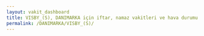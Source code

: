 ```yaml
---
layout: vakit_dashboard
title: VISBY_(S), DANIMARKA için iftar, namaz vakitleri ve hava durumu - ilçe/eyalet seç
permalink: /DANIMARKA/VISBY_(S)/
---
```


<script type="text/javascript">
  var GLOBAL_COUNTRY = 'DANIMARKA';
  var GLOBAL_CITY = 'VISBY_(S)';
  var GLOBAL_STATE = '';
  var lat = 72;
  var lon = 21;
</script>
